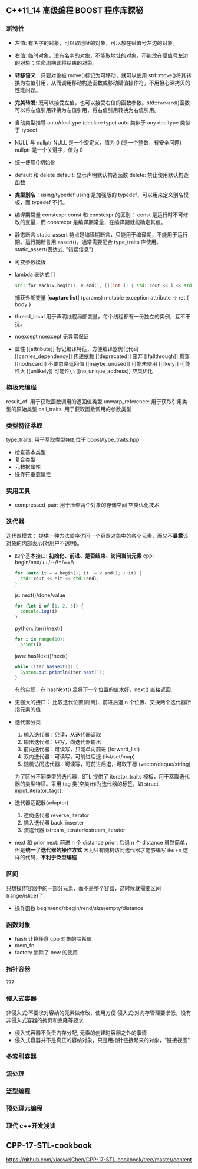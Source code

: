 ## C++11_14 高级编程 BOOST 程序库探秘

### 新特性

- 左值: 有名字的对象，可以取地址的对象，可以放在赋值号左边的对象。
- 右值: 临时对象，没有名字的对象，不能取地址的对象，不能放在赋值号左边的对象；生命周期即将结束的对象。
- **转移语义**：只要对象被 move()标记为可移动，就可以使用 std::move()将其转换为右值引用，从而调用移动构造函数或移动赋值操作符，不用担心深拷贝的性能问题。
- **完美转发**: 既可以接受左值，也可以接受右值的函数参数。std::`forward`()函数可以将左值引用转换为左值引用，将右值引用转换为右值引用。

- 自动类型推导 auto/decltype (declare type)
  auto 类似于 any
  decltype 类似于 typeof
- NULL 与 nullptr
  NULL 是一个宏定义，值为 0 (是一个整数，有安全问题)
  nullptr 是一个关键字，值为 0
- 统一使用{}初始化
- default 和 delete
  default: 显示声明默认构造函数
  delete: 禁止使用默认构造函数
- **类型别名**：using/typedef
  using 是加强版的 typedef，可以用来定义别名模板，而 typedef 不行。
- 编译期常量 constexpr
  const 和 constexpr 的区别：
  const 是运行时不可修改的变量，而 constexpr 是编译期常量，在编译期就能确定其值。
- 静态断言 static_assert
  特点是编译期断言，只能用于编译期，不能用于运行期。运行期断言用 assert()。通常需要配合 type_traits 库使用。
  static_assert(表达式, "错误信息")
- 可变参数模板
- lambda 表达式 []
  ```cpp
  std::for_each(v.begin(), v.end(), [](int i) { std::cout << i << std::endl; });
  ```
  捕获外部变量
  [**capture list**] (params) mutable exception attribute -> ret { body }
- thread_local
  用于声明线程局部变量，每个线程都有一份独立的实例，互不干扰。
- noexcept
  noexcept 无异常保证
- 属性 [[attribute]] 标记编译特征，方便编译器优化代码
  [[carries_dependency]] 传递依赖
  [[deprecated]] 废弃
  [[fallthrough]] 贯穿
  [[nodiscard]] 不要忽略返回值
  [[maybe_unused]] 可能未使用
  [[likely]] 可能性大
  [[unlikely]] 可能性小
  [[no_unique_address]] 空类优化

### 模板元编程

result_of: 用于获取函数调用的返回值类型
unwarp_reference: 用于获取引用类型的原始类型
call_traits: 用于获取函数调用的参数类型

### 类型特征萃取

type_traits: 用于萃取类型`特征`,位于 boost/type_traits.hpp

- 检查基本类型
- 复合类型
- 元数据属性
- 操作符重载属性

### 实用工具

- compressed_pair: 用于压缩两个对象的存储空间
  空类优化技术

### 迭代器

迭代器模式：
提供一种方法顺序访问一个容器对象中的各个元素，而又不**暴露**该对象的内部表示(对用户不透明)。

- 四个基本接口:
  **初始化、前进、是否结束、访问当前元素**
  cpp: begin/end/++/--/!=/==/\

  ```cpp
  for (auto it = v.begin(); it != v.end(); ++it) {
    std::cout << *it << std::endl;
  }
  ```

  js: next()/done/value

  ```js
  for (let i of [1, 2, 3]) {
    console.log(i)
  }
  ```

  python: iter()/next()

  ```python
  for i in range(10):
    print(i)
  ```

  java: hasNext()/next()

  ```java
  while (iter.hasNext()) {
    System.out.println(iter.next());
  }
  ```

  有的实现，在 hasNext() 里将下一个位置的值求好，next() 直接返回.

- 更强大的接口：
  比较迭代位置(距离)、前进后退 n 个位置、交换两个迭代器所指元素的值
- 迭代器分类

  1. 输入迭代器：只读，从迭代器读取
  2. 输出迭代器：只写，向迭代器输出
  3. 前向迭代器：可读写，只能单向前进 (forward_list)
  4. 双向迭代器：可读写，可前进后退 (list/set/map)
  5. 随机访问迭代器：可读写，可前进后退，可取下标 (vector/deque/string)

  为了区分不同类型的迭代器，STL 提供了 iterator_traits 模板，用于萃取迭代器的类型特征。采用 tag 类(空类)作为迭代器的标签，如
  struct input_iterator_tag{};

- 迭代器适配器(adaptor)
  1. 逆向迭代器 reverse_iterator
  2. 插入迭代器 back_inserter
  3. 流迭代器 istream_iterator/ostream_iterator
- next 和 prior
  next: 前进 n 个 distance
  prior: 后退 n 个 distance
  虽然简单，但是**统一了迭代器的操作方式**
  因为只有随机访问迭代器才能够编写 iter+n 这样的代码，**不利于泛型编程**

### 区间

只想操作容器中的一部分元素，而不是整个容器，这时候就需要区间(range/islice)了。

- 操作函数
  begin/end/rbegin/rend/size/empty/distance

### 函数对象

- hash 计算任意 cpp 对象的哈希值
- mem_fn
- factory 消除了 new 的使用

### 指针容器

???

### 侵入式容器

非侵入式:不要求对容纳的元素做修改，使用方便
侵入式:对内存管理要求低，没有非侵入式容器的拷贝和克隆等要求

- 侵入式容器不负责内存分配, 元素的创建时容器之外的事情
- 侵入式容器并不是真正的容纳对象，只是用指针链接起来的对象，"链接视图"

### 多索引容器

### 流处理

### 泛型编程

### 预处理元编程

### 现代 c++开发浅谈

## CPP-17-STL-cookbook

https://github.com/xiaoweiChen/CPP-17-STL-cookbook/tree/master/content
